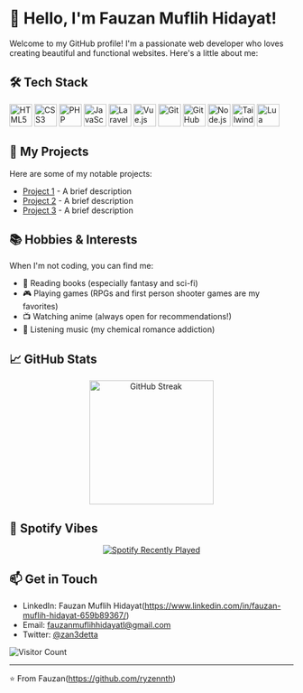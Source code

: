 # 👋 Hello, I'm Fauzan Muflih Hidayat!

Welcome to my GitHub profile! I'm a passionate web developer who loves creating beautiful and functional websites. Here's a little about me:

## 🛠️ Tech Stack
<div align="left">
  <img src="https://cdn.jsdelivr.net/gh/devicons/devicon/icons/html5/html5-original.svg" height="40" alt="HTML5" />
  <img src="https://cdn.jsdelivr.net/gh/devicons/devicon/icons/css3/css3-original.svg" height="40" alt="CSS3" />
  <img src="https://cdn.jsdelivr.net/gh/devicons/devicon/icons/php/php-original.svg" height="40" alt="PHP" />
  <img src="https://cdn.jsdelivr.net/gh/devicons/devicon/icons/javascript/javascript-original.svg" height="40" alt="JavaScript" />
  <img src="https://cdn.jsdelivr.net/gh/devicons/devicon/icons/laravel/laravel-original.svg" height="40" alt="Laravel" />
  <img src="https://cdn.jsdelivr.net/gh/devicons/devicon/icons/vuejs/vuejs-original.svg" height="40" alt="Vue.js" />
  <img src="https://cdn.jsdelivr.net/gh/devicons/devicon/icons/git/git-original.svg" height="40" alt="Git" />
  <img src="https://cdn.jsdelivr.net/gh/devicons/devicon/icons/github/github-original.svg" height="40" alt="GitHub" />
  <img src="https://cdn.jsdelivr.net/gh/devicons/devicon/icons/nodejs/nodejs-original.svg" height="40" alt="Node.js" />
  <img src="https://cdn.jsdelivr.net/gh/devicons/devicon/icons/tailwindcss/tailwindcss-original.svg" height="40" alt="Tailwind CSS" />
  <img src="https://cdn.jsdelivr.net/gh/devicons/devicon/icons/lua/lua-plain.svg" height="40" alt="Lua" />
</div>

## 🎯 My Projects
Here are some of my notable projects:
- [Project 1](link) - A brief description
- [Project 2](link) - A brief description
- [Project 3](link) - A brief description

## 📚 Hobbies & Interests
When I'm not coding, you can find me:
- 📖 Reading books (especially fantasy and sci-fi)
- 🎮 Playing games (RPGs and first person shooter games are my favorites)
- 📺 Watching anime (always open for recommendations!)
- 🎵 Listening music (my chemical romance addiction)

## 📈 GitHub Stats

<div align="center">
  <img src="https://streak-stats.demolab.com?user=ryzennth&theme=tokyonight&hide_border=true" height="220" alt="GitHub Streak" />
</div>


## 🎵 Spotify Vibes

<div align="center">
  <a href="https://open.spotify.com/user/xmyth">
    <img src="https://spotify-recently-played-readme.vercel.app/api?user=31xnuvqkqyzczyach445reqrkuhe&count=1" alt="Spotify Recently Played" />
  </a>
</div>

## 📫 Get in Touch
- LinkedIn: Fauzan Muflih Hidayat(https://www.linkedin.com/in/fauzan-muflih-hidayat-659b89367/)
- Email: fauzanmuflihhidayatl@gmail.com
- Twitter: [@zan3detta](https://x.com/zan3detta)

![Visitor Count](https://visitor-badge.glitch.me/badge?page_id=yourusername.yourusername)

---

⭐️ From Fauzan(https://github.com/ryzennth)
